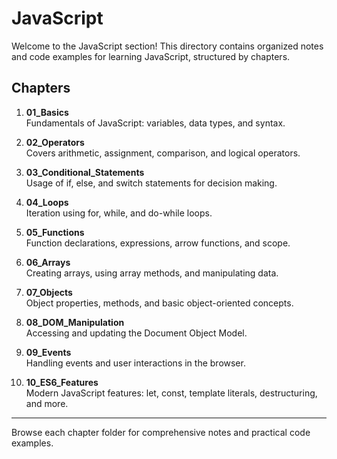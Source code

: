 # JavaScript

Welcome to the JavaScript section! This directory contains organized notes and code examples for learning JavaScript, structured by chapters.

## Chapters

1. **01_Basics**  
    Fundamentals of JavaScript: variables, data types, and syntax.

2. **02_Operators**  
    Covers arithmetic, assignment, comparison, and logical operators.

3. **03_Conditional_Statements**  
    Usage of if, else, and switch statements for decision making.

4. **04_Loops**  
    Iteration using for, while, and do-while loops.

5. **05_Functions**  
    Function declarations, expressions, arrow functions, and scope.

6. **06_Arrays**  
    Creating arrays, using array methods, and manipulating data.

7. **07_Objects**  
    Object properties, methods, and basic object-oriented concepts.

8. **08_DOM_Manipulation**  
    Accessing and updating the Document Object Model.

9. **09_Events**  
    Handling events and user interactions in the browser.

10. **10_ES6_Features**  
     Modern JavaScript features: let, const, template literals, destructuring, and more.

---

Browse each chapter folder for comprehensive notes and practical code examples.
